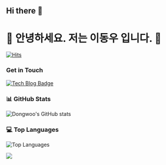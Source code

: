 ## Hi there 👋

# 🐯  안녕하세요. 저는 이동우 입니다. 🐯

[![Hits](https://hits.seeyoufarm.com/api/count/incr/badge.svg?url=https%3A%2F%2Fgithub.com%2F<LeeDongWoo99>&count_bg=%2376FB11&title_bg=%23198BD7&icon=github.svg&icon_color=%23000000&title=Visitors&edge_flat=false)](https://hits.seeyoufarm.com)

### Get in Touch

[![Tech Blog Badge](http://img.shields.io/badge/Tistory-000000?style=flat-square&logo=tistory&link=https://dongwoo99.tistory.com/)](https://dongwoo99.tistory.com/)  

### 📊 GitHub Stats
![Dongwoo's GitHub stats](https://github-readme-stats.vercel.app/api?username=LeeDongWoo99&show_icons=true&hide_title=true&count_private=true&hide=prs&theme=radical)

### 💻 Top Languages
![Top Languages](https://github-readme-stats.vercel.app/api/top-langs/?username=LeeDongWoo99&layout=compact&theme=radical)

<a href="https://hhpluscertificateofcompletion.oopy.io/">
  <img src="https://static.spartacodingclub.kr/hanghae99/plus/completion/badge_white.svg" />
</a>




